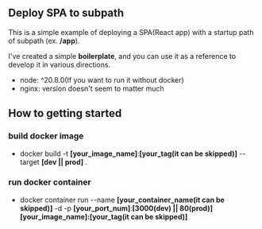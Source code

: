## Deploy SPA to subpath

This is a simple example of deploying a SPA(React app) with a startup path of subpath (ex. **/app**).

I've created a simple **boilerplate**, and you can use it as a reference to develop it in various directions.

- node: ^20.8.0(If you want to run it without docker)
- nginx: version doesn't seem to matter much

## How to getting started

### build docker image

- docker build -t **\[your_image_name\]**:**\[your_tag(it can be skipped)\]** --target **\[dev || prod\]** .

### run docker container

- docker container run --name **\[your_container_name(it can be skipped)\]** -d -p **\[your_port_num\]**:**\[3000(dev) || 80(prod)\]** **\[your_image_name\]:\[your_tag(it can be skipped)\]**
